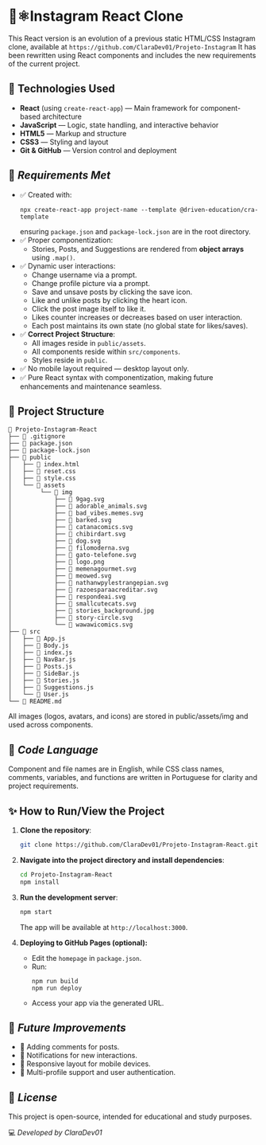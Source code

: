 # 📱⚛️Instagram React Clone

This React version is an evolution of a previous static HTML/CSS Instagram clone, available at `https://github.com/ClaraDev01/Projeto-Instagram`
It has been rewritten using React components and includes the new requirements of the current project.


## 🚀 Technologies Used

- **React** (using `create-react-app`) — Main framework for component-based architecture
- **JavaScript** — Logic, state handling, and interactive behavior
- **HTML5** — Markup and structure
- **CSS3** — Styling and layout
- **Git & GitHub** — Version control and deployment

## 🎯 *Requirements Met*

- ✅ Created with:
    ```
    npx create-react-app project-name --template @driven-education/cra-template
    ```
    ensuring `package.json` and `package-lock.json` are in the root directory.
- ✅ Proper componentization:
    - Stories, Posts, and Suggestions are rendered from **object arrays** using `.map()`.
- ✅ Dynamic user interactions:
    - Change username via a prompt.
    - Change profile picture via a prompt.
    - Save and unsave posts by clicking the save icon.
    - Like and unlike posts by clicking the heart icon.
    - Click the post image itself to like it.
    - Likes counter increases or decreases based on user interaction.
    - Each post maintains its own state (no global state for likes/saves).
- ✅ **Correct Project Structure**:
    - All images reside in `public/assets`.
    - All components reside within `src/components`.
    - Styles reside in `public`.
- ✅ No mobile layout required — desktop layout only.
- ✅ Pure React syntax with componentization, making future enhancements and maintenance seamless.

## 📌 Project Structure

```
📂 Projeto-Instagram-React
├── 📄 .gitignore
├── 📄 package.json
├── 📄 package-lock.json
├── 📂 public
│   ├── 📄 index.html
│   ├── 📄 reset.css
│   ├── 📄 style.css
│   └── 📂 assets
│        └── 📂 img
│            ├── 📄 9gag.svg
│            ├── 📄 adorable_animals.svg
│            ├── 📄 bad_vibes.memes.svg
│            ├── 📄 barked.svg
│            ├── 📄 catanacomics.svg
│            ├── 📄 chibirdart.svg
│            ├── 📄 dog.svg
│            ├── 📄 filomoderna.svg
│            ├── 📄 gato-telefone.svg
│            ├── 📄 logo.png
│            ├── 📄 memenagourmet.svg
│            ├── 📄 meowed.svg
│            ├── 📄 nathanwpylestrangepian.svg
│            ├── 📄 razoesparaacreditar.svg
│            ├── 📄 respondeai.svg
│            ├── 📄 smallcutecats.svg
│            ├── 📄 stories_background.jpg
│            ├── 📄 story-circle.svg
│            └── 📄 wawawicomics.svg
├── 📂 src
│   ├── 📄 App.js
│   ├── 📄 Body.js
│   ├── 📄 index.js
│   ├── 📄 NavBar.js
│   ├── 📄 Posts.js
│   ├── 📄 SideBar.js
│   ├── 📄 Stories.js
│   ├── 📄 Suggestions.js
│   └── 📄 User.js
└── 📄 README.md

```
All images (logos, avatars, and icons) are stored in public/assets/img and used across components.

## 📝 *Code Language*

Component and file names are in English, while CSS class names, comments, variables, and functions are written in Portuguese for clarity and project requirements.

## ✨ How to Run/View the Project

1. **Clone the repository**:
    ```bash
    git clone https://github.com/ClaraDev01/Projeto-Instagram-React.git
    ```
2. **Navigate into the project directory and install dependencies**:
    ```bash
    cd Projeto-Instagram-React
    npm install
    ```
3. **Run the development server**:
    ```bash
    npm start
    ```
    The app will be available at `http://localhost:3000`.

4. **Deploying to GitHub Pages (optional):**
    - Edit the `homepage` in `package.json`.
    - Run:
      ```
      npm run build
      npm run deploy
      ```
    - Access your app via the generated URL.

## 📌 *Future Improvements*

- 💬 Adding comments for posts.
- 🔔 Notifications for new interactions.
- 📱 Responsive layout for mobile devices.
- 👥 Multi-profile support and user authentication.

## 📜 *License*

This project is open-source, intended for educational and study purposes.

💻 *Developed by ClaraDev01*
